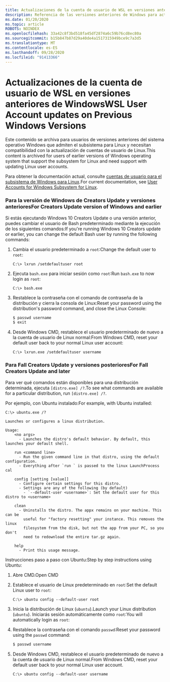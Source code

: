 ```yaml
---
title: Actualizaciones de la cuenta de usuario de WSL en versiones anteriores de Windows
description: Referencia de las versiones anteriores de Windows para actualizar las cuentas de usuario de Linux con el subsistema de Windows para Linux.
ms.date: 01/20/2020
ms.topic: article
ROBOTS: NOINDEX
ms.openlocfilehash: 33a42c8f3bd518fa45df2874a6c59b76cd8ec80a
ms.sourcegitcommit: b15b847b87d29a40de4a1517315949bce9c7a3d5
ms.translationtype: MT
ms.contentlocale: es-ES
ms.lasthandoff: 09/28/2020
ms.locfileid: "91413366"
---
```

# <a name="wsl-user-account-updates-on-previous-windows-versions"></a><span data-ttu-id="36c4c-103">Actualizaciones de la cuenta de usuario de WSL en versiones anteriores de Windows</span><span class="sxs-lookup"><span data-stu-id="36c4c-103">WSL User Account updates on Previous Windows Versions</span></span>

<span data-ttu-id="36c4c-104">Este contenido se archiva para usuarios de versiones anteriores del sistema operativo Windows que admiten el subsistema para Linux y necesitan compatibilidad con la actualización de cuentas de usuario de Linux.</span><span class="sxs-lookup"><span data-stu-id="36c4c-104">This content is archived for users of earlier versions of Windows operating system that support the subsystem for Linux and need support with updating Linux user accounts.</span></span>

<span data-ttu-id="36c4c-105">Para obtener la documentación actual, consulte [cuentas de usuario para el subsistema de Windows para Linux](./user-support.md).</span><span class="sxs-lookup"><span data-stu-id="36c4c-105">For current documentation, see [User Accounts for Windows Subsystem for Linux](./user-support.md).</span></span>

### <a name="for-creators-update-version-of-windows-and-earlier"></a><span data-ttu-id="36c4c-106">Para la versión de Windows de Creators Update y versiones anteriores</span><span class="sxs-lookup"><span data-stu-id="36c4c-106">For Creators Update version of Windows and earlier</span></span>

<span data-ttu-id="36c4c-107">Si estás ejecutando Windows 10 Creators Update o una versión anterior, puedes cambiar el usuario de Bash predeterminado mediante la ejecución de los siguientes comandos:</span><span class="sxs-lookup"><span data-stu-id="36c4c-107">If you're running Windows 10 Creators update or earlier, you can change the default Bash user by running the following commands:</span></span>

1. <span data-ttu-id="36c4c-108">Cambia el usuario predeterminado a `root`:</span><span class="sxs-lookup"><span data-stu-id="36c4c-108">Change the default user to `root`:</span></span>

    ```console
    C:\> lxrun /setdefaultuser root
    ```

1. <span data-ttu-id="36c4c-109">Ejecuta `bash.exe` para iniciar sesión como `root`:</span><span class="sxs-lookup"><span data-stu-id="36c4c-109">Run `bash.exe` to now login as `root`:</span></span>

    ```console
    C:\> bash.exe
    ```

1. <span data-ttu-id="36c4c-110">Restablece la contraseña con el comando de contraseña de la distribución y cierra la consola de Linux:</span><span class="sxs-lookup"><span data-stu-id="36c4c-110">Reset your password using the distribution's password command, and close the Linux Console:</span></span>

    ```BASH
    $ passwd username
    $ exit
    ```

1. <span data-ttu-id="36c4c-111">Desde Windows CMD, restablece el usuario predeterminado de nuevo a la cuenta de usuario de Linux normal:</span><span class="sxs-lookup"><span data-stu-id="36c4c-111">From Windows CMD, reset your default user back to your normal Linux user account:</span></span>

    ```console
    C:\> lxrun.exe /setdefaultuser username
    ```

### <a name="for-fall-creators-update-and-later"></a><span data-ttu-id="36c4c-112">Para Fall Creators Update y versiones posteriores</span><span class="sxs-lookup"><span data-stu-id="36c4c-112">For Fall Creators Update and later</span></span>

<span data-ttu-id="36c4c-113">Para ver qué comandos están disponibles para una distribución determinada, ejecuta `[distro.exe] /?`.</span><span class="sxs-lookup"><span data-stu-id="36c4c-113">To see what commands are available for a particular distribution, run `[distro.exe] /?`.</span></span>
    
<span data-ttu-id="36c4c-114">Por ejemplo, con Ubuntu instalado:</span><span class="sxs-lookup"><span data-stu-id="36c4c-114">For example, with Ubuntu installed:</span></span>

```console
C:\> ubuntu.exe /?

Launches or configures a linux distribution.

Usage:
    <no args>
      - Launches the distro's default behavior. By default, this launches your default shell.

    run <command line>
      - Run the given command line in that distro, using the default configuration.
      - Everything after `run ` is passed to the linux LaunchProcess cal

    config [setting [value]]
      - Configure certain settings for this distro.
      - Settings are any of the following (by default)
        - `--default-user <username>`: Set the default user for this distro to <username>

    clean
      - Uninstalls the distro. The appx remains on your machine. This can be
        useful for "factory resetting" your instance. This removes the linux
        filesystem from the disk, but not the app from your PC, so you don't
        need to redownload the entire tar.gz again.

    help
      - Print this usage message.
```

<span data-ttu-id="36c4c-115">Instrucciones paso a paso con Ubuntu:</span><span class="sxs-lookup"><span data-stu-id="36c4c-115">Step by step instructions using Ubuntu:</span></span>

1. <span data-ttu-id="36c4c-116">Abre CMD.</span><span class="sxs-lookup"><span data-stu-id="36c4c-116">Open CMD</span></span>
1. <span data-ttu-id="36c4c-117">Establece el usuario de Linux predeterminado en `root`:</span><span class="sxs-lookup"><span data-stu-id="36c4c-117">Set the default Linux user to `root`:</span></span>

    ```console
    C:\> ubuntu config --default-user root
    ```    

1. <span data-ttu-id="36c4c-118">Inicia la distribución de Linux (`ubuntu`).</span><span class="sxs-lookup"><span data-stu-id="36c4c-118">Launch your Linux distribution (`ubuntu`).</span></span>  <span data-ttu-id="36c4c-119">Iniciarás sesión automáticamente como `root`:</span><span class="sxs-lookup"><span data-stu-id="36c4c-119">You will automatically login as `root`:</span></span>

1. <span data-ttu-id="36c4c-120">Restablece la contraseña con el comando `passwd`:</span><span class="sxs-lookup"><span data-stu-id="36c4c-120">Reset your password using the `passwd` command:</span></span>

    ```BASH
    $ passwd username
    ```

1. <span data-ttu-id="36c4c-121">Desde Windows CMD, restablece el usuario predeterminado de nuevo a la cuenta de usuario de Linux normal.</span><span class="sxs-lookup"><span data-stu-id="36c4c-121">From Windows CMD, reset your default user back to your normal Linux user account.</span></span>

    ```console
    C:\> ubuntu config --default-user username
    ```

